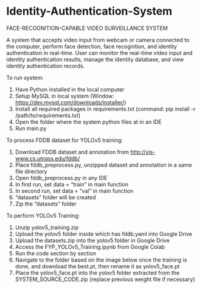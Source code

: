 # Identity-Authentication-System
FACE-RECOGNITION-CAPABLE VIDEO SURVEILLANCE SYSTEM

A system that accepts video input from webcam or camera connected to the computer, perform face detection, face recognition, and identity authentication in real-time. User can monitor the real-time video input and identity authentication results, manage the identity database, and view identity authentication records.


To run system:
1.	Have Python installed in the local computer
2.	Setup MySQL in local system (Window: https://dev.mysql.com/downloads/installer/) 
3.	Install all required packages in requirements.txt (command: pip install -r /path/to/requirements.txt)
4.	Open the folder where the system python files at in an IDE 
5.	Run main.py

To process FDDB dataset for YOLOv5 training:
1.	Download FDDB dataset and annotation from http://vis-www.cs.umass.edu/fddb/ 
2.	Place fddb_preprocess.py, unzipped dataset and annotation in a same file directory
3.	Open fddb_preprocess.py in any IDE
4.	In first run, set data = “train” in main function
5.	In second run, set data = “val” in main function
6.	“datasets” folder will be created
7.	Zip the “datasets” folder

To perform YOLOv5 Training:
1.	Unzip yolov5_training.zip
2.	Upload the yolov5 folder inside which has fddb.yaml into Google Drive
3.	Upload the datasets.zip into the yolov5 folder in Google Drive
4.	Access the FYP_YOLOv5_Training.ipynb from Google Colab
5.	Run the code section by section
6.	Navigate to the folder based on the image below once the training is done, and download the best.pt, then rename it as yolov5_face.pt
7.	Place the yolov5_face.pt into the yolov5 folder extracted from the SYSTEM_SOURCE_CODE.zip (replace previous weight file if necessary)
